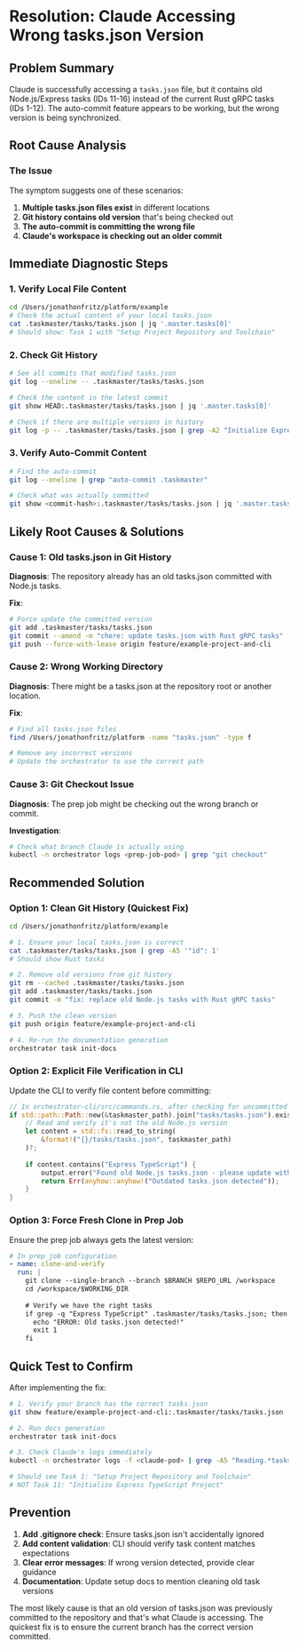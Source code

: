 # Resolution: Claude Accessing Wrong tasks.json Version

## Problem Summary
Claude is successfully accessing a `tasks.json` file, but it contains old Node.js/Express tasks (IDs 11-16) instead of the current Rust gRPC tasks (IDs 1-12). The auto-commit feature appears to be working, but the wrong version is being synchronized.

## Root Cause Analysis

### The Issue
The symptom suggests one of these scenarios:
1. **Multiple tasks.json files exist** in different locations
2. **Git history contains old version** that's being checked out
3. **The auto-commit is committing the wrong file**
4. **Claude's workspace is checking out an older commit**

## Immediate Diagnostic Steps

### 1. Verify Local File Content
```bash
cd /Users/jonathonfritz/platform/example
# Check the actual content of your local tasks.json
cat .taskmaster/tasks/tasks.json | jq '.master.tasks[0]'
# Should show: Task 1 with "Setup Project Repository and Toolchain"
```

### 2. Check Git History
```bash
# See all commits that modified tasks.json
git log --oneline -- .taskmaster/tasks/tasks.json

# Check the content in the latest commit
git show HEAD:.taskmaster/tasks/tasks.json | jq '.master.tasks[0]'

# Check if there are multiple versions in history
git log -p -- .taskmaster/tasks/tasks.json | grep -A2 "Initialize Express"
```

### 3. Verify Auto-Commit Content
```bash
# Find the auto-commit
git log --oneline | grep "auto-commit .taskmaster"

# Check what was actually committed
git show <commit-hash>:.taskmaster/tasks/tasks.json | jq '.master.tasks[0]'
```

## Likely Root Causes & Solutions

### Cause 1: Old tasks.json in Git History
**Diagnosis**: The repository already has an old tasks.json committed with Node.js tasks.

**Fix**:
```bash
# Force update the committed version
git add .taskmaster/tasks/tasks.json
git commit --amend -m "chore: update tasks.json with Rust gRPC tasks"
git push --force-with-lease origin feature/example-project-and-cli
```

### Cause 2: Wrong Working Directory
**Diagnosis**: There might be a tasks.json at the repository root or another location.

**Fix**:
```bash
# Find all tasks.json files
find /Users/jonathonfritz/platform -name "tasks.json" -type f

# Remove any incorrect versions
# Update the orchestrator to use the correct path
```

### Cause 3: Git Checkout Issue
**Diagnosis**: The prep job might be checking out the wrong branch or commit.

**Investigation**:
```bash
# Check what branch Claude is actually using
kubectl -n orchestrator logs <prep-job-pod> | grep "git checkout"
```

## Recommended Solution

### Option 1: Clean Git History (Quickest Fix)
```bash
cd /Users/jonathonfritz/platform/example

# 1. Ensure your local tasks.json is correct
cat .taskmaster/tasks/tasks.json | grep -A5 '"id": 1'
# Should show Rust tasks

# 2. Remove old versions from git history
git rm --cached .taskmaster/tasks/tasks.json
git add .taskmaster/tasks/tasks.json
git commit -m "fix: replace old Node.js tasks with Rust gRPC tasks"

# 3. Push the clean version
git push origin feature/example-project-and-cli

# 4. Re-run the documentation generation
orchestrator task init-docs
```

### Option 2: Explicit File Verification in CLI
Update the CLI to verify file content before committing:

```rust
// In orchestrator-cli/src/commands.rs, after checking for uncommitted changes:
if std::path::Path::new(&taskmaster_path).join("tasks/tasks.json").exists() {
    // Read and verify it's not the old Node.js version
    let content = std::fs::read_to_string(
        &format!("{}/tasks/tasks.json", taskmaster_path)
    )?;
    
    if content.contains("Express TypeScript") {
        output.error("Found old Node.js tasks.json - please update with current tasks")?;
        return Err(anyhow::anyhow!("Outdated tasks.json detected"));
    }
}
```

### Option 3: Force Fresh Clone in Prep Job
Ensure the prep job always gets the latest version:

```yaml
# In prep job configuration
- name: clone-and-verify
  run: |
    git clone --single-branch --branch $BRANCH $REPO_URL /workspace
    cd /workspace/$WORKING_DIR
    
    # Verify we have the right tasks
    if grep -q "Express TypeScript" .taskmaster/tasks/tasks.json; then
      echo "ERROR: Old tasks.json detected!"
      exit 1
    fi
```

## Quick Test to Confirm

After implementing the fix:
```bash
# 1. Verify your branch has the correct tasks.json
git show feature/example-project-and-cli:.taskmaster/tasks/tasks.json | head -50

# 2. Run docs generation
orchestrator task init-docs

# 3. Check Claude's logs immediately
kubectl -n orchestrator logs -f <claude-pod> | grep -A5 "Reading.*tasks.json"

# Should see Task 1: "Setup Project Repository and Toolchain"
# NOT Task 11: "Initialize Express TypeScript Project"
```

## Prevention

1. **Add .gitignore check**: Ensure tasks.json isn't accidentally ignored
2. **Add content validation**: CLI should verify task content matches expectations
3. **Clear error messages**: If wrong version detected, provide clear guidance
4. **Documentation**: Update setup docs to mention cleaning old task versions

The most likely cause is that an old version of tasks.json was previously committed to the repository and that's what Claude is accessing. The quickest fix is to ensure the current branch has the correct version committed.